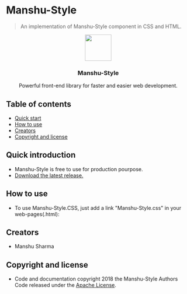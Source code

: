 
# Manshu-Style

>An implementation of Manshu-Style component in CSS and HTML.

<p align="center">
<img src="Images/Manshu-Style.png" alt="" width=72 height=72>
</a>
<h3 align="center">Manshu-Style</h3>
<p align="center">
Powerful front-end library for faster and easier web development.
<br>
  
  
## Table of contents

- [Quick start](#quick-introduction)
- [How to use](#how-to-use)
- [Creators](#creators)
- [Copyright and license](#copyright-and-license)


## Quick introduction
- Manshu-Style is free to use for production pourpose.
- [Download the latest release.](https://github.com/Manshu-Sharma/Manshu-Style.git)

## How to use
- To use Manshu-Style.CSS, just add a link  "Manshu-Style.css" in your web-pages(.html):

## Creators
- Manshu Sharma

## Copyright and license
- Code and documentation copyright 2018 the Manshu-Style Authors Code released under the [Apache License](https://github.com/Manshu-Sharma/Manshu-Style/blob/master/LICENSE).
